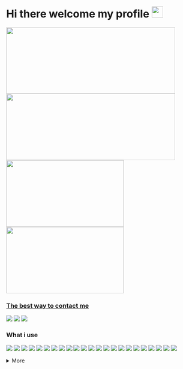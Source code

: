 # Hi there welcome my profile <a href="#"><img height="30" width="30px" src="https://user-images.githubusercontent.com/1303154/88677602-1635ba80-d120-11ea-84d8-d263ba5fc3c0.gif"></a>

<!-- <a align="right" href="#"><img width="48px" align="right" src="https://cdn.discordapp.com/emojis/863066039938711582.gif?url=https%3A%2F%2Fgithub.com%2FFaelayis&count_bg=%230D1117&title_bg=%230D1117&icon=&icon_color=%23E7E7E7&title=profile+view&edge_flat=false"/></a> -->

<a href="https://github.com/Faelayis#gh-light-mode-only">
  <img width="450" height="177.27" align="center" src="https://grs-faelayis.vercel.app/api?username=faelayis&theme=light&hide_title=false&show_icons=true&custom_title=GitHub%20Stats&icon_color=fe926b&include_all_commits=true&count_private=true&rank_icon=percentile"/>
<a href="https://github.com/Faelayis#gh-dark-mode-only">
  <img width="450" height="177.27" align="center" src="https://grs-faelayis.vercel.app/api?username=faelayis&theme=dark&hide_title=false&show_icons=true&hide_border=true&bg_color=0d1117&custom_title=GitHub%20Stats&icon_color=fe926b&include_all_commits=true&count_private=true&rank_icon=percentile"/>
<!-- <a href="https://discordapp.com/users/328731868096888833">
  <img height="189" width="354" align="right" src="https://lanyard-profile-readme.vercel.app/api/328731868096888833?bg=0d1117"/> -->
<!-- <a align="center" href="https://wakatime.com/@Faelayis">
  <img src="https://grs-faelayis.vercel.app/api/wakatime?username=faelayis&theme=dark&layout=compact&range=all_time&hide_border=true&bg_color=0d1117"/> -->
<a href="https://github.com/Faelayis?tab=repositories#gh-light-mode-only">
  <img width="313" height="177.27" align="center" src="https://grs-faelayis.vercel.app/api/top-langs/?username=faelayis&hide=javascript,python,html,css,procfile,powershell,batchfile,shell,php,ruby,handlebars,scss,makefile&theme=light&layout=compact&langs_count=10&count_private=true](https://github.com/Faelayis?tab=repositories&q=&type=public"/>
<a href="https://github.com/Faelayis?tab=repositories#gh-dark-mode-only">
  <img width="313" height="177.27" align="center" src="https://grs-faelayis.vercel.app/api/top-langs/?username=faelayis&hide=javascript,python,html,css,procfile,powershell,batchfile,shell,php,ruby,handlebars,scss,makefile&hide_border=true&bg_color=0d1117&theme=dark&layout=compact&langs_count=10&count_private=true](https://github.com/Faelayis?tab=repositories&q=&type=public"/>

### The best way to contact me

[![](https://img.shields.io/badge/Telegram-FFFFFF?logo=telegram&logoColor=Blue)](https://t.me/Faelayis)
[![](https://img.shields.io/badge/Discord-5865F2?logo=Discord&logoColor=white)](https://discord.com/users/328731868096888833)
[![](https://img.shields.io/badge/Twitter-1DA1F2?logo=Twitter&logoColor=white)](https://twitter.com/Faelayis)

### What i use
<!-- [![](https://img.shields.io/badge/endpoint?logoColor=white&url=https://raw.githubusercontent.com/Faelayis/Faelayis/metadata/NPM.json)](https://www.npmjs.com/package/npm) -->
<!-- [![](https://img.shields.io/badge/endpoint?logoColor=white&url=https://raw.githubusercontent.com/Faelayis/Faelayis/metadata/Yarn.json)](https://www.yarnpkg.com) -->
<!-- [![](https://img.shields.io/badge/JavaScript-F7DF1E?logo=JavaScript&logoColor=black)](https://www.javascript.com) -->

[![](https://img.shields.io/badge/endpoint?logoColor=white&url=https://raw.githubusercontent.com/Faelayis/Faelayis/metadata/Node.json)](https://nodejs.org/en)
[![](https://img.shields.io/badge/endpoint?logoColor=white&url=https://raw.githubusercontent.com/Faelayis/Faelayis/metadata/PNPM.json)](https://pnpm.io)
[![](https://img.shields.io/badge/Rust-black?logo=Rust&logoColor=white)](https://www.rust-lang.org)
[![](https://img.shields.io/badge/.NET-512BD4?logo=dotnet&logoColor=white)](https://dotnet.microsoft.com)
[![](https://img.shields.io/badge/C%20Sharp-239120?logo=csharp&logoColor=white)](https://dotnet.microsoft.com/en-us/languages/csharp)
[![](https://img.shields.io/badge/TypeScript-3178C6?logo=TypeScript&logoColor=white)](https://www.typescriptlang.org)
[![](https://img.shields.io/badge/Svelte-FF3E00?logo=Svelte&logoColor=white)](https://svelte.dev)
[![](https://img.shields.io/badge/Electron-47848F?logo=Electron&logoColor=white)](https://www.electronjs.org)
[![](https://img.shields.io/badge/Tauri-24c8db?logo=Tauri&logoColor=FFC131)](https://tauri.app)
[![](https://img.shields.io/badge/Windows%20UI%20Library-2C76CE)](https://microsoft.github.io/microsoft-ui-xaml)
[![](https://img.shields.io/badge/ESLint-4B32C3?logo=ESLint&logoColor=white)](https://eslint.org)
[![](https://img.shields.io/badge/Prettier-15222a?logo=Prettier&logoColor=white)](https://prettier.io)
[![](https://img.shields.io/badge/PowerShell%20Core-5391FE?logo=PowerShell&logoColor=white)](https://aka.ms/powershell-release?tag=stable)
[![](https://img.shields.io/badge/vercel-000000?logo=vercel&logoColor=white)](https://vercel.com)
[![](https://img.shields.io/badge/Heroku-430098?logo=Heroku&logoColor=white)](https://www.heroku.com)
[![](https://img.shields.io/badge/Prisma-2D3748?logo=Prisma&logoColor=white)](https://www.prisma.io)
[![](https://img.shields.io/badge/MongoDB-white?logo=MongoDB&logoColor=47A248)](https://www.mongodb.com)
[![](https://img.shields.io/badge/Supabase-white?logo=Supabase&logoColor=3FCF8E)](https://supabase.com)
[![](https://img.shields.io/badge/GitHub%20CLI%20|%20Desktop%20-181717?logo=GitHub&logoColor=white)](https://cli.github.com)
[![](https://img.shields.io/badge/Visual%20Studio%20Code%20-007ACC?logo=VisualStudioCode&logoColor=white)](https://code.visualstudio.com)
[![](https://img.shields.io/badge/Visual%20Studio-5C2D91?logo=Visual%20Studio&logoColor=white)](https://code.visualstudio.com)
[![](https://img.shields.io/badge/DevToys-7d3aba)](https://github.com/veler/DevToys#readme)
[![](https://img.shields.io/badge/PowerToys-666666)](https://github.com/microsoft/PowerToys)
</a>

<!--
### Recent Activities
-->
<!--RECENT_ACTIVITY:start-->
<!--RECENT_ACTIVITY:end-->

<details>
<summary>
  More
</summary>

### What i join

[![](https://img.shields.io/badge/Windows%20insider-0078D6?logo=windows&logoColor=white)](https://insider.windows.com/)
[![](https://img.shields.io/badge/GitLab-FCA121?logo=gitlab&logoColor=white)](https://gitlab.com/Faelayis)
[![](https://img.shields.io/badge/Crowdin-2E3340?logo=Crowdin&logoColor=white)](https://crowdin.com/profile/Faelayis)
  
<a href="https://github.com/Faelayis#gh-light-mode-only">
  <img align="center" src="https://github-readme-streak-stats.herokuapp.com?user=Faelayis&theme=light"/>
<a href="https://github.com/Faelayis#gh-dark-mode-only">
  <img align="center" src="https://github-readme-streak-stats.herokuapp.com?user=Faelayis&theme=dark&hide_border=true&background=0D1117"/>

### Music

<a href="https://spotify-github-profile.vercel.app/api/view.svg?uid=21u7kzfi34c6rbzs2evuoeqda&cover_image=true&theme=novatorem">
<img align="left" src="https://spotify-github-profile.vercel.app/api/view?uid=21u7kzfi34c6rbzs2evuoeqda&cover_image=true&theme=novatorem" />
</a><br><a> My Playlist </a>

- [Favorite Songs](https://open.spotify.com/playlist/0d8BzvaoALv3thWNx3B6ou?si=94a3591d60e94d7c)<br>
- [My Japan kawaii](https://open.spotify.com/playlist/5Nk8ixG6MS83FkT3toaBMb?si=9b0ffa98e2f8467b)<br>

### Gaming

[![](https://img.shields.io/badge/Steam-1b2838?logo=Steam&logoColor=white)](https://steamcommunity.com/profiles/76561198302740141)
[![](https://img.shields.io/badge/Ubisoft-0070ff?logo=Ubisoft&logoColor=white)](https://r6.tracker.network/profile/id/56d07617-a3a6-4d5f-a54f-94b193afe77a)
[![](https://img.shields.io/badge/Origin-F56C2D?logo=Origin&logoColor=white)](https://www.origin.com/tha/th-th/profile/user/Us_m7_zkAXm4u_A4yP5DQA--/)
[![](https://img.shields.io/badge/Epic%20Games-313131?logo=EpicGames&logoColor=white)](#)
[![](https://img.shields.io/badge/Xbox-107C10?logo=Xbox&logoColor=white)](https://account.xbox.com/en-us/profile?gamertag=F1rstStr0ke&activetab=main:mainTab3)
[![](https://img.shields.io/badge/osu!-FF66AA?logo=osu!&logoColor=white)](https://osu.ppy.sh/users/15524508)

<!-- <details>
<summary>
  My PC Specs
</summary>
<p>
Desktop
<br>
  <img src="https://img.shields.io/badge/Windows%2011-blue?logo=microsoft&logoColor=white">
  <img src="https://img.shields.io/badge/CPU-AMD%20Ryzen%207%203700X-ED1C24">
  <img src="https://img.shields.io/badge/RAM-16GB-bcbdc0">
  <img src="https://img.shields.io/badge/GPU-AMD%20Radeon%20RX%20590X-DA0032">
</p>
Laptop
<p>
  <img src="https://img.shields.io/badge/Windows%2011-blue?logo=microsoft&logoColor=white">
  <img src="https://img.shields.io/badge/CPU-AMD%20Ryzen%207%202700U-ED1C24">
  <img src="https://img.shields.io/badge/RAM-8GB-bcbdc0">
  <img src="https://img.shields.io/badge/GPU-AMD%20Radeon%20RX%20560X-DA0032">
</p>
</details>
</details> -->
